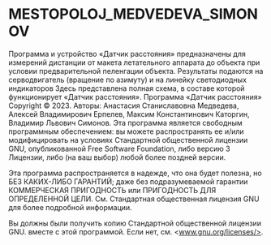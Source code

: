 # MESTOPOLOJ_MEDVEDEVA_SIMONOV
Программа и устройство «Датчик расстояния» предназначены для 
измерений дистанции от макета летательного аппарата до
объекта при условии предварительной пеленгации объекта.
   Результаты подаются на серводвигатель (вращение по
азимуту) и на линейку светодиодных индикаторов
   Здесь представлена полная схема, в составе которой 
функционирует «Датчик расстояния».
   Программа «Датчик расстояния» Copyright © 2023. 
Авторы: Анастасия Станиславовна Медведева, 
Алексей Владимирович Ерпелев, Максим Константинович Каторгин, 
Владимир Львович Симонов.
   Эта программа является свободным программным обеспечением: 
вы можете распространять ее и/или модифицировать
на условиях Стандартной общественной лицензии GNU, опубликованной
Free Software Foundation, либо версию 3 Лицензии, либо
(на ваш выбор) любой более поздней версии.

Эта программа распространяется в надежде, что она будет полезна,
но БЕЗ КАКИХ-ЛИБО ГАРАНТИЙ; даже без подразумеваемой гарантии
КОММЕРЧЕСКАЯ ПРИГОДНОСТЬ или ПРИГОДНОСТЬ ДЛЯ ОПРЕДЕЛЕННОЙ ЦЕЛИ. См.
Стандартная общественная лицензия GNU для более подробной информации.

Вы должны были получить копию Стандартной общественной лицензии GNU.
вместе с этой программой. Если нет, см. <www.gnu.org/licenses/>.
